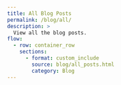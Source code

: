 ```yaml
---
title: All Blog Posts
permalink: /blog/all/
description: >
  View all the blog posts.
flow:
  - row: container_row
    sections:
      - format: custom_include
        source: blog/all_posts.html
        category: Blog
---
```

